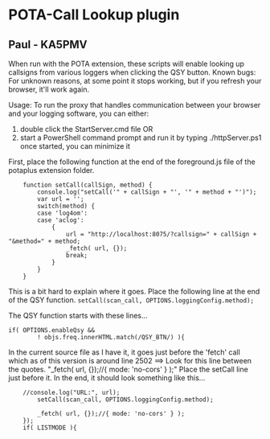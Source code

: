 # POTA-Call Lookup plugin
## Paul - KA5PMV
When run with the POTA extension, these scripts will enable looking up callsigns from various loggers when clicking the QSY button.
Known bugs: For unknown reasons, at some point it stops working, but if you refresh your browser, it'll work again.

Usage:
To run the proxy that handles communication between your browser and your logging software, you can either:
1) double click the StartServer.cmd file
OR
2) start a PowerShell command prompt and run it by typing ./httpServer.ps1
once started, you can minimize it

First, place the following function at the end of the foreground.js file of the potaplus extension folder.
```
	function setCall(callSign, method) {
		console.log("setCall('" + callSign + "', '" + method + "')");
		var url = '';
		switch(method) {
		case 'log4om':
		case 'aclog':
			{
				url = "http://localhost:8075/?callsign=" + callSign + "&method=" + method;
				_fetch( url, {});
				break;
			}
		}
	}
```

This is a bit hard to explain where it goes.
Place the following line at the end of the QSY function.
``` setCall(scan_call, OPTIONS.loggingConfig.method); ```

The QSY function starts with these lines...
```
if( OPTIONS.enableQsy &&
	    ! objs.freq.innerHTML.match(/QSY_BTN/) ){
```

In the current source file as I have it, it goes just before the 'fetch' call which as of this version is around line 2502
==> Look for this line between the quotes. "_fetch( url, {});//{ mode: 'no-cors' } );"
Place the setCall line just before it.
In the end, it should look something like this...

```
	//console.log("URL:", url);
		setCall(scan_call, OPTIONS.loggingConfig.method);

		_fetch( url, {});//{ mode: 'no-cors' } );
	});
	if( LISTMODE ){
```
